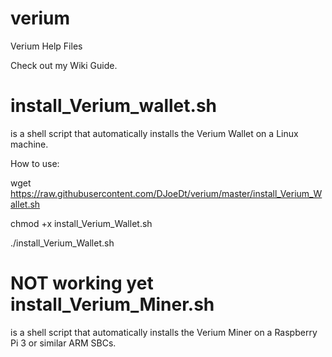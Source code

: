 # verium
Verium Help Files

Check out my Wiki Guide.

# install_Verium_wallet.sh
  is a shell script that automatically installs the Verium Wallet on a Linux machine.

How to use:

  wget https://raw.githubusercontent.com/DJoeDt/verium/master/install_Verium_Wallet.sh

  chmod +x install_Verium_Wallet.sh

  ./install_Verium_Wallet.sh

# NOT working yet install_Verium_Miner.sh
  is a shell script that automatically installs the Verium Miner on a Raspberry Pi 3 or similar ARM SBCs.

